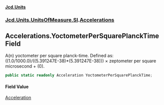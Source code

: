 #### [Jcd.Units](index.md 'index')
### [Jcd.Units.UnitsOfMeasure.SI](Jcd.Units.UnitsOfMeasure.SI.md 'Jcd.Units.UnitsOfMeasure.SI').[Accelerations](Accelerations.md 'Jcd.Units.UnitsOfMeasure.SI.Accelerations')

## Accelerations.YoctometerPerSquarePlanckTime Field

A(n) yoctometer per square planck-time. Defined as: ((1.0/1000.0)/((5.391247E-38)*(5.391247E-38))) × zeptometer per square microsecond + (0).

```csharp
public static readonly Acceleration YoctometerPerSquarePlanckTime;
```

#### Field Value
[Acceleration](Acceleration.md 'Jcd.Units.UnitTypes.Acceleration')